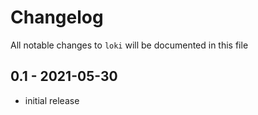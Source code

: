 # Changelog

All notable changes to `loki` will be documented in this file

## 0.1 - 2021-05-30

- initial release
